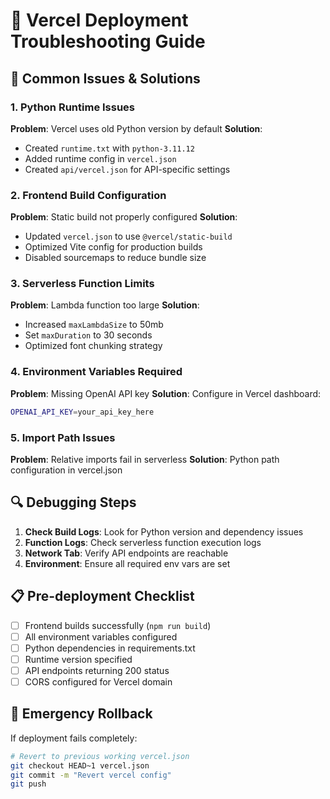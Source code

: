 # 🚀 Vercel Deployment Troubleshooting Guide

## 🔧 **Common Issues & Solutions**

### 1. **Python Runtime Issues**
**Problem**: Vercel uses old Python version by default
**Solution**: 
- Created `runtime.txt` with `python-3.11.12`
- Added runtime config in `vercel.json`
- Created `api/vercel.json` for API-specific settings

### 2. **Frontend Build Configuration**
**Problem**: Static build not properly configured
**Solution**:
- Updated `vercel.json` to use `@vercel/static-build`
- Optimized Vite config for production builds
- Disabled sourcemaps to reduce bundle size

### 3. **Serverless Function Limits**
**Problem**: Lambda function too large
**Solution**:
- Increased `maxLambdaSize` to 50mb
- Set `maxDuration` to 30 seconds
- Optimized font chunking strategy

### 4. **Environment Variables Required**
**Problem**: Missing OpenAI API key
**Solution**: Configure in Vercel dashboard:
```bash
OPENAI_API_KEY=your_api_key_here
```

### 5. **Import Path Issues**
**Problem**: Relative imports fail in serverless
**Solution**: Python path configuration in vercel.json

## 🔍 **Debugging Steps**

1. **Check Build Logs**: Look for Python version and dependency issues
2. **Function Logs**: Check serverless function execution logs  
3. **Network Tab**: Verify API endpoints are reachable
4. **Environment**: Ensure all required env vars are set

## 📋 **Pre-deployment Checklist**

- [ ] Frontend builds successfully (`npm run build`)
- [ ] All environment variables configured
- [ ] Python dependencies in requirements.txt
- [ ] Runtime version specified
- [ ] API endpoints returning 200 status
- [ ] CORS configured for Vercel domain

## 🚨 **Emergency Rollback**

If deployment fails completely:
```bash
# Revert to previous working vercel.json
git checkout HEAD~1 vercel.json
git commit -m "Revert vercel config"
git push
``` 